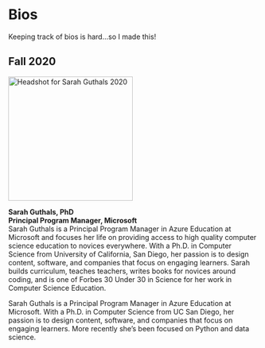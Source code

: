 # Bios

Keeping track of bios is hard...so I made this!

## Fall 2020

<img src="https://github.com/sguthals/talkswithdrg/blob/main/media/SarahGuthals2020.jpg?raw=true" alt="Headshot for Sarah Guthals 2020" width="250"/>

**Sarah Guthals, PhD**  
**Principal Program Manager, Microsoft**  
Sarah Guthals is a Principal Program Manager in Azure Education at Microsoft and focuses her life on providing access to high quality computer science 
education to novices everywhere. With a Ph.D. in Computer Science from University of California, San Diego, her passion is to design content, software, and 
companies that focus on engaging learners. Sarah builds curriculum, teaches teachers, writes books for novices around coding, and is one of Forbes 30 Under 30 
in Science for her work in Computer Science Education.

Sarah Guthals is a Principal Program Manager in Azure Education at Microsoft. With a Ph.D. in Computer Science from UC San Diego, her passion is to design content, software, and companies that focus on engaging learners. More recently she’s been focused on Python and data science.

